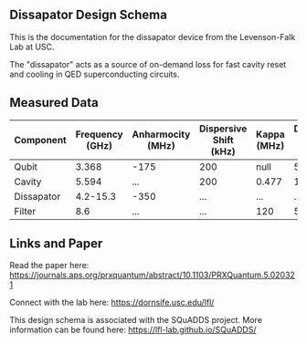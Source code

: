 ## Dissapator Design Schema


This is the documentation for the dissapator device from the Levenson-Falk Lab at USC.

The "dissapator" acts as a source of on-demand loss for fast cavity reset and cooling in QED superconducting circuits. 

## Measured Data

| Component  | Frequency (GHz) | Anharmocity (MHz) | Dispersive Shift (kHz) | Kappa (MHz) | Dissapator Coupling (MHz) | T1 (µs) | T2* (µs) |
|------------|-----------------|-------------------|------------------------|-------------|---------------------------|---------|----------|
| Qubit      | 3.368          | -175              | 200                    | null        | 53.9                      | 27      | 4        |
| Cavity     | 5.594          | ...              | 200                    | 0.477       | 145                       | ...    | ...     |
| Dissapator | 4.2-15.3          | -350              | ...                   | ...        | ...                      | <0.05   | <0.1     |
| Filter     | 8.6          | ...              | ...                   | 120         | 535                       | ...    | ...     |

## Links and Paper

Read the paper here: https://journals.aps.org/prxquantum/abstract/10.1103/PRXQuantum.5.020321


Connect with the lab here: https://dornsife.usc.edu/lfl/


This design schema is associated with the SQuADDS project. More information can be found here: https://lfl-lab.github.io/SQuADDS/
